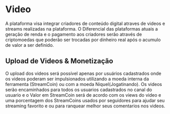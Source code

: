# Video

A plataforma visa integrar criadores de conteúdo digital atraves de videos e streams realizadas na plataforma. O Diferencial das plataformas atuais a geração de renda e o pagamento aos criadores serão através de criptomoedas que poderão ser trocadas por dinheiro real após o acumulo de valor a ser definido.

## Upload de Videos & Monetização

O upload dos videos será possível apenas por usuários cadastrados onde os videos poderam ser impulsionados utilizando a moeda interna da ferramenta (StreamCoin) ou com a moeda Niquel(Jogatinando). Os videos serão encaminhados para todos os usuarios cadastrados no canal do usuario e o Valor em StreamCoin será de acordo com os views do video e uma porcentagem dos StreamCoins usados por seguidores para ajudar seu streaming favorito e ou para ranquear melhor seus comentarios nos videos.
